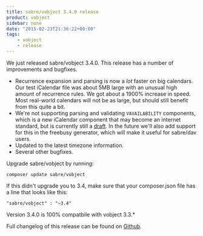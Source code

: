 ```yaml
---
title: sabre/vobject 3.4.0 release
product: vobject
sidebar: none
date: "2015-02-23T21:36:22+00:00"
tags:
    - vobject
    - release
---
```


We just released sabre/vobject 3.4.0. This release has a number of
improvements and bugfixes.

* Recurrence expansion and parsing is now a *lot* faster on big calendars.
  Our test iCalendar file was about 5MB large with an unusual high amount
  of recurrence rules. We got about a 1900% increase in speed. Most
  real-world calendars will not be as large, but should still benefit from
  this quite a bit.
* We're not supporting parsing and validating `VAVAILABILITY` components,
  which is a new iCalendar component that may become an internet standard,
  but is currently still a [draft][2]. In the future we'll also add support
  for this in the freebusy generator, which will make it useful for sabre/dav
  users.
* Updated to the latest timezone information.
* Several other bugfixes.

Upgrade sabre/vobject by running:

    composer update sabre/vobject

If this didn't upgrade you to 3.4, make sure that your composer.json file
has a line that looks like this:

    "sabre/vobject" : "~3.4"

Version 3.4.0 is 100% compatbile with vobject 3.3.*

Full changelog of this release can be found on [Github][1].

[1]: https://github.com/fruux/sabre-vobject/blob/3.4.0/ChangeLog.md
[2]: https://tools.ietf.org/html/draft-daboo-calendar-availability
